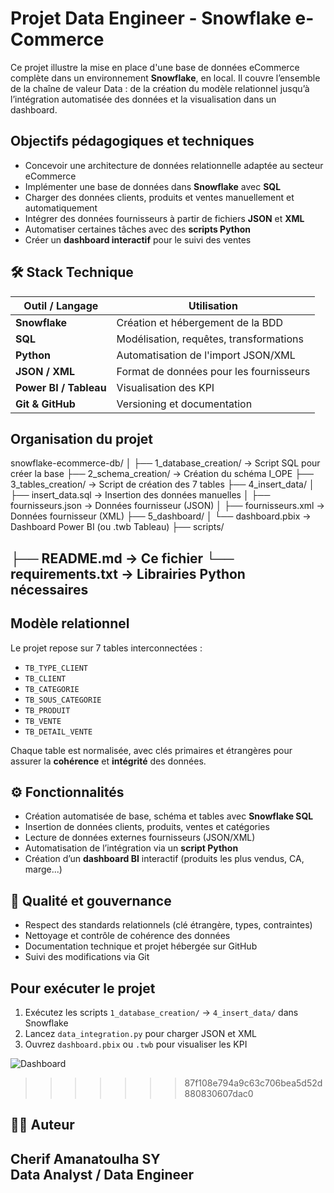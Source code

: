 # Projet Data Engineer - Snowflake e-Commerce

Ce projet illustre la mise en place d'une base de données eCommerce complète dans un environnement **Snowflake**, en local. Il couvre l’ensemble de la chaîne de valeur Data : de la création du modèle relationnel jusqu’à l’intégration automatisée des données et la visualisation dans un dashboard.

## Objectifs pédagogiques et techniques

- Concevoir une architecture de données relationnelle adaptée au secteur eCommerce
- Implémenter une base de données dans **Snowflake** avec **SQL**
- Charger des données clients, produits et ventes manuellement et automatiquement
- Intégrer des données fournisseurs à partir de fichiers **JSON** et **XML**
- Automatiser certaines tâches avec des **scripts Python**
- Créer un **dashboard interactif** pour le suivi des ventes

## 🛠️ Stack Technique

| Outil / Langage        | Utilisation                            |
|------------------------|----------------------------------------|
| **Snowflake**          | Création et hébergement de la BDD      |
| **SQL**                | Modélisation, requêtes, transformations|
| **Python**             | Automatisation de l'import JSON/XML    |
| **JSON / XML**         | Format de données pour les fournisseurs|
| **Power BI / Tableau** | Visualisation des KPI                  |
| **Git & GitHub**       | Versioning et documentation            |

## Organisation du projet
snowflake-ecommerce-db/
│
├── 1_database_creation/         → Script SQL pour créer la base
├── 2_schema_creation/           → Création du schéma I_OPE
├── 3_tables_creation/           → Script de création des 7 tables
├── 4_insert_data/
│   ├── insert_data.sql          → Insertion des données manuelles
│   ├── fournisseurs.json        → Données fournisseur (JSON)
│   ├── fournisseurs.xml         → Données fournisseur (XML)
├── 5_dashboard/
│   └── dashboard.pbix           → Dashboard Power BI (ou .twb Tableau)
├── scripts/

├── README.md                    → Ce fichier
└── requirements.txt             → Librairies Python nécessaires
----------------------------------------------------------------------------
## Modèle relationnel

Le projet repose sur 7 tables interconnectées :

- `TB_TYPE_CLIENT`
- `TB_CLIENT`
- `TB_CATEGORIE`
- `TB_SOUS_CATEGORIE`
- `TB_PRODUIT`
- `TB_VENTE`
- `TB_DETAIL_VENTE`

Chaque table est normalisée, avec clés primaires et étrangères pour assurer la **cohérence** et **intégrité** des données.

## ⚙️ Fonctionnalités

- Création automatisée de base, schéma et tables avec **Snowflake SQL**
- Insertion de données clients, produits, ventes et catégories
- Lecture de données externes fournisseurs (JSON/XML)
- Automatisation de l’intégration via un **script Python**
- Création d’un **dashboard BI** interactif (produits les plus vendus, CA, marge...)

## 🧪 Qualité et gouvernance

- Respect des standards relationnels (clé étrangère, types, contraintes)
- Nettoyage et contrôle de cohérence des données
- Documentation technique et projet hébergée sur GitHub
- Suivi des modifications via Git

## Pour exécuter le projet

1. Exécutez les scripts `1_database_creation/` → `4_insert_data/` dans Snowflake
2. Lancez `data_integration.py` pour charger JSON et XML
3. Ouvrez `dashboard.pbix` ou `.twb` pour visualiser les KPI


![Dashboard](/Users/cherifamanatoulhasy/Desktop/dash.png)
>>>>>>> 87f108e794a9c63c706bea5d52d880830607dac0

## 🙋‍♂️ Auteur

**Cherif Amanatoulha SY**  
Data Analyst / Data Engineer  
-------------------------------------------------------------------------------------------------------------
